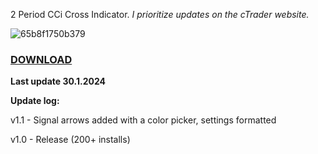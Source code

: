 2 Period CCi Cross Indicator. _I prioritize updates on the cTrader website._

![65b8f1750b379](https://github.com/mirbyte/CCi-Trend-Indicator/assets/83219244/38be3d72-38b9-4999-a1ee-e248180ddf71)
### **[DOWNLOAD](ctrader.com/algos/indicators/show/3789)**

**Last update 30.1.2024**

**Update log:**

v1.1 - Signal arrows added with a color picker, settings formatted

v1.0 - Release (200+ installs)
